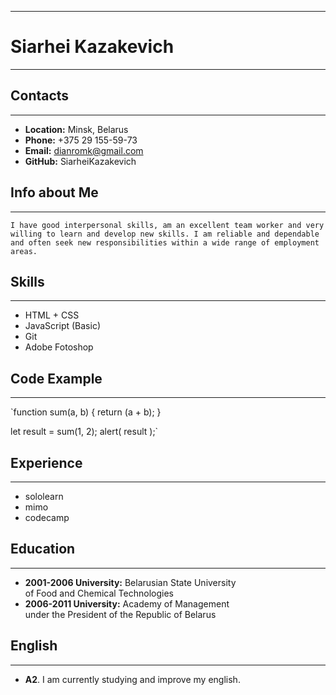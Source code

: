 ---
# Siarhei Kazakevich
***
## Contacts
 ***
  
* **Location:** Minsk, Belarus 
* **Phone:** +375 29 155-59-73 
* **Email:** dianromk@gmail.com 
* **GitHub:** SiarheiKazakevich 	 
  	

## Info about Me 
***
`I have good interpersonal skills, am an excellent
team worker and very willing to learn and develop new skills.
I am reliable and dependable and often seek new responsibilities
within a wide range of employment areas.`

## Skills
***

    
*  HTML + CSS 
* JavaScript (Basic) 
* Git 
* Adobe Fotoshop	 
    	

## Code Example
***
	
`function sum(a, b) {
return (a + b);
}

let result = sum(1, 2);
alert( result );`
	
## Experience
***
	
* sololearn
* mimo
* codecamp

	
## Education
***
	
* **2001-2006 University:** Belarusian State University <br>of Food and Chemical Technologies
* **2006-2011 University:** Academy of Management <br>under the President of the Republic of Belarus
	  
		 
## English
***
	
* **A2**. I am currently studying and improve my english.